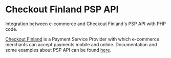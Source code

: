 # Checkout Finland PSP API

Integration between e-commerce and Checkout Finland's PSP API with PHP code.

[Checkout Finland](https://www.checkout.fi/) is a Payment Service Provider with which e-commerce merchants can accept payments mobile and online. Documentation and some examples about PSP API can be found [here](https://checkoutfinland.github.io/psp-api/#/).
